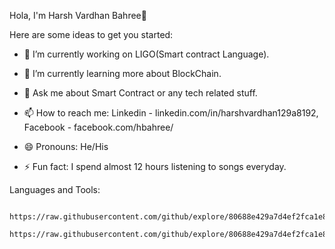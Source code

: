 Hola, I'm  Harsh Vardhan Bahree👋

Here are some ideas to get you started:

- 🔭 I’m currently working on LIGO(Smart contract Language).

- 🌱 I’m currently learning more about BlockChain.

- 💬 Ask me about Smart Contract or any tech related stuff.

- 📫 How to reach me: Linkedin - linkedin.com/in/harshvardhan129a8192, Facebook - facebook.com/hbahree/

- 😄 Pronouns: He/His

- ⚡ Fun fact: I spend almost 12 hours listening to songs everyday.


Languages and Tools:

     https://raw.githubusercontent.com/github/explore/80688e429a7d4ef2fca1e82350fe8e3517d3494d/topics/nodejs/nodejs.png
     https://raw.githubusercontent.com/github/explore/80688e429a7d4ef2fca1e82350fe8e3517d3494d/topics/javascript/javascript.png 
